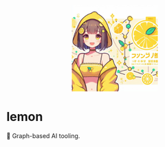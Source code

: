 <p align="center">
  <img src="./lemon-chan.jpg" height="200" />
</p>

# lemon

🍋 Graph-based AI tooling.
